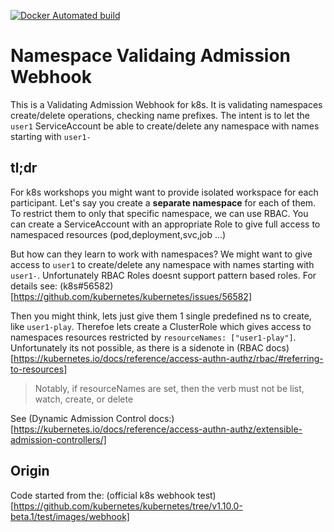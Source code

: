
[![Docker Automated build](https://img.shields.io/docker/automated/lalyos/k8s-ns-admission.svg)](https://hub.docker.com/r/lalyos/k8s-ns-admission/)

# Namespace Validaing Admission Webhook

This is a Validating Admission Webhook for k8s. It is validating namespaces create/delete operations, checking name prefixes. The intent is to let the `user1` ServiceAccount be able to create/delete any namespace with names starting with `user1-`

## tl;dr

For k8s workshops you might want to provide isolated workspace for each participant.
Let's say you create a **separate namespace** for each of them. To restrict them to only that specific namespace, we can use RBAC. You can create a ServiceAccount with an appropriate Role to give full access to namespaced resources (pod,deployment,svc,job ...)

But how can they learn to work with namespaces? We might want to give access to `user1` to create/delete any namespace with names starting with `user1-`. Unfortunately RBAC Roles doesnt support pattern based roles. For details see: (k8s#56582)[https://github.com/kubernetes/kubernetes/issues/56582]

Then you might think, lets just give them 1 single predefined ns to create, like `user1-play`. Therefoe lets create a ClusterRole which gives access to namespaces resources restricted by `resourceNames: ["user1-play"]`. Unfortunately its not possible, as there is a sidenote in (RBAC docs)[https://kubernetes.io/docs/reference/access-authn-authz/rbac/#referring-to-resources]
> Notably, if resourceNames are set, then the verb must not be list, watch, create, or delete

See (Dynamic Admission Control docs:)[https://kubernetes.io/docs/reference/access-authn-authz/extensible-admission-controllers/]

## Origin
Code started from the: (official k8s webhook test)[https://github.com/kubernetes/kubernetes/tree/v1.10.0-beta.1/test/images/webhook]